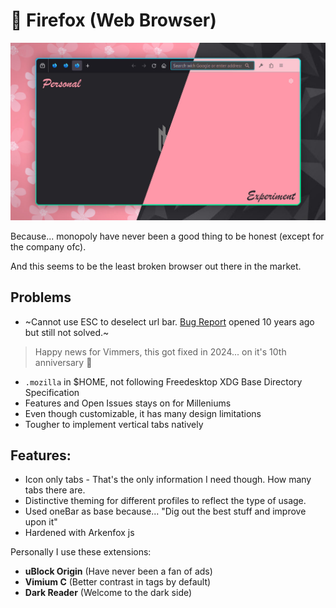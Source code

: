 # 🦊 Firefox (Web Browser)

![Firefox Web Browser](./assets/firefox.jpg)

Because... monopoly have never been a good thing to be honest (except for the company ofc).

And this seems to be the least broken browser out there in the market.

## Problems

- ~Cannot use ESC to deselect url bar. [Bug Report](https://bugzilla.mozilla.org/show_bug.cgi?id=1086524) opened 10 years ago but still not solved.~
> Happy news for Vimmers, this got fixed in 2024... on it's 10th anniversary 🎉
- `.mozilla` in $HOME, not following Freedesktop XDG Base Directory Specification
- Features and Open Issues stays on for Milleniums
- Even though customizable, it has many design limitations
- Tougher to implement vertical tabs natively

## Features:
- Icon only tabs - That's the only information I need though. How many tabs there are.
- Distinctive theming for different profiles to reflect the type of usage.
- Used oneBar as base because... "Dig out the best stuff and improve upon it"
- Hardened with Arkenfox js

Personally I use these extensions:

- **uBlock Origin** (Have never been a fan of ads)
- **Vimium C** (Better contrast in tags by default)
- **Dark Reader** (Welcome to the dark side)

